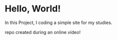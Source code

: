 # Hello, World! 
In this Project, I coding a simple site for my studies.

repo created during an online vídeo! 
